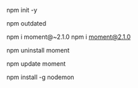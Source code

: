 npm init -y

npm outdated

npm i moment@~2.1.0
npm i moment@2.1.0

npm uninstall moment

npm update moment


npm install -g nodemon